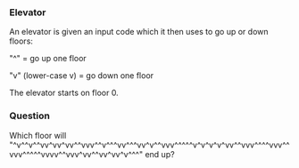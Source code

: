 ### Elevator

An elevator is given an input code which it then uses to go up or down floors: 

"^" = go up one floor 

"v" (lower-case v) = go down one floor 

The elevator starts on floor 0. 

### Question

Which floor will "^v^^v^^vv^vv^vv^^vvv^^v^^^vv^^^vv^v^^vvv^^^^^v^v^v^v^vv^^vvv^^^^vvv^^vvv^^^^^vvvv^^vvv^vv^^vv^vv^v^^^" end up? 
